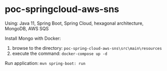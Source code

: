 # poc-springcloud-aws-sns

Using: Java 11, Spring Boot, Spring Cloud, hexagonal architecture, MongoDB, AWS SQS

Install Mongo with Docker: 
1) browse to the directory: `poc-spring-cloud-aws-sns\src\main\resources`
2) execute the command: `docker-compose up -d`

Run application: `mvn spring-boot: run`

